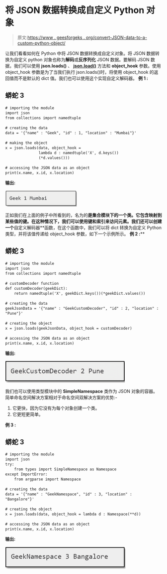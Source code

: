 # 将 JSON 数据转换成自定义 Python 对象

> 原文:[https://www . geesforgeks . org/convert-JSON-data-to-a-custom-python-object/](https://www.geeksforgeeks.org/convert-json-data-into-a-custom-python-object/)

让我们看看如何在 Python 中将 JSON 数据转换成自定义对象。将 JSON 数据转换为自定义 python 对象也称为**解码**或**反序列化** JSON 数据。要解码 JSON 数据，我们可以使用 **json.loads()** 、 [**json.load()**](https://www.geeksforgeeks.org/json-load-in-python/) 方法和 **object_hook** 参数。使用 object_hook 参数是为了当我们执行 json.loads()时，将使用 object_hook 的返回值而不是默认的 dict 值。我们也可以使用这个实现自定义解码器。
**例 1 :**

## 蟒蛇 3

```
# importing the module
import json
from collections import namedtuple

# creating the data
data = '{"name" : "Geek", "id" : 1, "location" : "Mumbai"}'

# making the object
x = json.loads(data, object_hook =
               lambda d : namedtuple('X', d.keys())
               (*d.values()))

# accessing the JSON data as an object
print(x.name, x.id, x.location)
```

**输出:**

![](img/87d3a236224f7d563c677e166831c4a6.png)

正如我们在上面的例子中所看到的，名为的**是集合模块下的一个类。它包含映射到某些值的键。在这种情况下，我们可以使用键和索引来访问元素。我们还可以创建一个**自定义解码器**函数，在这个函数中，我们可以将 dict 转换为自定义 Python 类型，并将该值传递给 object_hook 参数，如下一个示例所示。
**例 2 :****

## 蟒蛇 3

```
# importing the module
import json
from collections import namedtuple

# customDecoder function
def customDecoder(geekDict):
    return namedtuple('X', geekDict.keys())(*geekDict.values())

# creating the data
geekJsonData = '{"name" : "GeekCustomDecoder", "id" : 2, "location" : "Pune"}'

# creating the object
x = json.loads(geekJsonData, object_hook = customDecoder)

# accessing the JSON data as an object
print(x.name, x.id, x.location)
```

**输出:**

![](img/4b935ece5b40f70749021de2b59e04f6.png)

我们也可以使用类型模块中的 **SimpleNamespace** 类作为 JSON 对象的容器。简单命名空间解决方案相对于命名空间双解决方案的优势:-

1.  它更快，因为它没有为每个对象创建一个类。
2.  它更短更简单。

**例 3 :**

## 蟒蛇 3

```
# importing the module
import json
try:
    from types import SimpleNamespace as Namespace
except ImportError:
    from argparse import Namespace

# creating the data
data = '{"name" : "GeekNamespace", "id" : 3, "location" : "Bangalore"}'

# creating the object
x = json.loads(data, object_hook = lambda d : Namespace(**d))

# accessing the JSON data as an object
print(x.name, x.id, x.location)
```

**输出:**

![](img/29122f24509dafc60f44a58d124ce4b8.png)